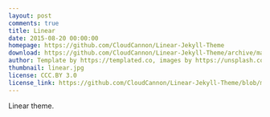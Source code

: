 ```yaml
---
layout: post
comments: true
title: Linear
date: 2015-08-20 00:00:00
homepage: https://github.com/CloudCannon/Linear-Jekyll-Theme
download: https://github.com/CloudCannon/Linear-Jekyll-Theme/archive/master.zip
author: Template by https://templated.co, images by https://unsplash.com, ported by https://cloudcannon.com
thumbnail: linear.jpg
license: CCC.BY 3.0
license_link: https://github.com/CloudCannon/Linear-Jekyll-Theme/blob/master/LICENSE.txt
---
```


Linear theme.
